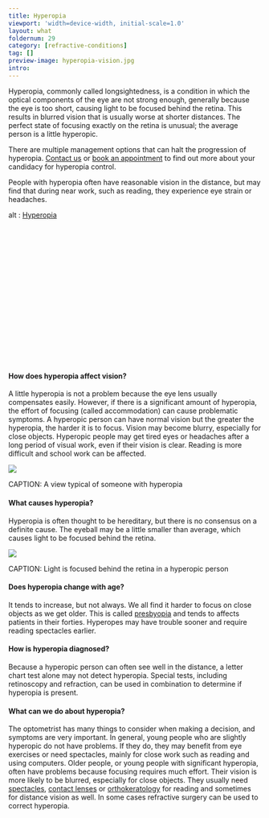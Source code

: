 ```yaml
---
title: Hyperopia
viewport: 'width=device-width, initial-scale=1.0'
layout: what
foldernum: 29
category: [refractive-conditions]
tag: []
preview-image: hyperopia-vision.jpg
intro: 
---
```


<div class="employee-heading">
<p>Hyperopia, commonly called longsightedness, is a condition in which the optical components of the eye are not strong enough, generally because the eye is too short, causing light to be focused behind the retina. This results in blurred vision that is usually worse at shorter distances. The perfect state of focusing exactly on the retina is unusual; the average person is a little hyperopic.</p>
<p>There are multiple management options that can halt the progression of hyperopia. <a href="/contact">Contact us</a> or <a href="/what-we-do/eye-exam">book an appointment</a> to find out more about your candidacy for hyperopia control.
</div>

People with hyperopia often have reasonable vision in the distance, but may find that during near work, such as reading, they experience eye strain or headaches.

<div class="myWrapper" style="position: relative; padding-bottom: 56.25%; height: 0;"><!--[if IE]><iframe frameborder="0" type="text/html" src="https://2689-2347.captiv8online.com/animations/embed/one/lo-t-d?player_width=100%&player_height=100%&site_company_language=34&autostart=false" width="100%" height="100%" style="position:absolute;top:0;left:0;width:100%;height:100%;"></iframe><![endif]--><!--[if !IE]> <--><object data="https://2689-2347.captiv8online.com/animations/embed/one/lo-t-d?player_width=100%&player_height=100%&site_company_language=34&autostart=false" type="text/html" width="100%" height="100%" style="position:absolute;top:0;left:0;width:100%;height:100%;">  alt : <a href="https://2689-2347.captiv8online.com/animations/embed/one/lo-t-d?player_width=100%&player_height=100%&site_company_language=34&autostart=false">Hyperopia</a></object><!--> <![endif]--></div>

<br>

#### How does hyperopia affect vision?

A little hyperopia is not a problem because the eye lens usually compensates easily. However, if there is a significant amount of hyperopia, the effort of focusing (called accommodation) can cause problematic symptoms. A hyperopic person can have normal vision but the greater the hyperopia, the harder it is to focus. Vision may become blurry, especially for close objects. Hyperopic people may get tired eyes or headaches after a long period of visual work, even if their vision is clear. Reading is more difficult and school work can be affected.

![](/uploads/hyperopia-vision.jpg)

CAPTION: A view typical of someone with hyperopia

#### What causes hyperopia?

Hyperopia is often thought to be hereditary, but there is no consensus on a definite cause. The eyeball may be a little smaller than average, which causes light to be focused behind the retina.

![](/uploads/hyperopia-2.jpg)

CAPTION: Light is focused behind the retina in a hyperopic person

#### Does hyperopia change with age?

It tends to increase, but not always. We all find it harder to focus on close objects as we get older. This is called [presbyopia](/what-we-do/presbyopia) and tends to affects patients in their forties. Hyperopes may have trouble sooner and require reading spectacles earlier.

#### How is hyperopia diagnosed?

Because a hyperopic person can often see well in the distance, a letter chart test alone may not detect hyperopia. Special tests, including retinoscopy and refraction, can be used in combination to determine if hyperopia is present.

#### What can we do about hyperopia?

The optometrist has many things to consider when making a decision, and symptoms are very important. In general, young people who are slightly hyperopic do not have problems. If they do, they may benefit from eye exercises or need spectacles, mainly for close work such as reading and using computers. Older people, or young people with significant hyperopia, often have problems because focusing requires much effort. Their vision is more likely to be blurred, especially for close objects. They usually need [spectacles](/what-we-do/glasses), [contact lenses](/what-we-do/contact-lenses) or [orthokeratology](/what-we-do/orthokeratology-corneal-reshaping) for reading and sometimes for distance vision as well. In some cases refractive surgery can be used to correct hyperopia.
